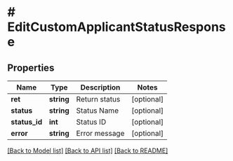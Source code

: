 # # EditCustomApplicantStatusResponse

## Properties

Name | Type | Description | Notes
------------ | ------------- | ------------- | -------------
**ret** | **string** | Return status | [optional]
**status** | **string** | Status Name | [optional]
**status_id** | **int** | Status ID | [optional]
**error** | **string** | Error message | [optional]

[[Back to Model list]](../../README.md#models) [[Back to API list]](../../README.md#endpoints) [[Back to README]](../../README.md)
